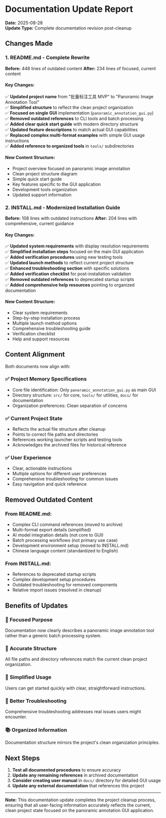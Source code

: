 # Documentation Update Report

**Date:** 2025-08-28  
**Update Type:** Complete documentation revision post-cleanup

## Changes Made

### 1. README.md - Complete Rewrite

**Before:** 448 lines of outdated content
**After:** 234 lines of focused, current content

#### Key Changes:
✅ **Updated project name** from "批量标注工具 MVP" to "Panoramic Image Annotation Tool"  
✅ **Simplified structure** to reflect the clean project organization  
✅ **Focused on single GUI** implementation (`panoramic_annotation_gui.py`)  
✅ **Removed outdated references** to CLI tools and batch processing  
✅ **Added clear quick start guide** with modern directory structure  
✅ **Updated feature descriptions** to match actual GUI capabilities  
✅ **Replaced complex multi-format examples** with simple GUI usage instructions  
✅ **Added reference to organized tools** in `tools/` subdirectories  

#### New Content Structure:
- Project overview focused on panoramic image annotation
- Clean project structure diagram
- Simple quick start guide
- Key features specific to the GUI application
- Development tools organization
- Updated support information

### 2. INSTALL.md - Modernized Installation Guide

**Before:** 108 lines with outdated instructions
**After:** 204 lines with comprehensive, current guidance

#### Key Changes:
✅ **Updated system requirements** with display resolution requirements  
✅ **Simplified installation steps** focused on the main GUI application  
✅ **Added verification procedures** using new testing tools  
✅ **Updated launch methods** to reflect current project structure  
✅ **Enhanced troubleshooting section** with specific solutions  
✅ **Added verification checklist** for post-installation validation  
✅ **Removed outdated references** to deprecated startup scripts  
✅ **Added comprehensive help resources** pointing to organized documentation  

#### New Content Structure:
- Clear system requirements
- Step-by-step installation process
- Multiple launch method options
- Comprehensive troubleshooting guide
- Verification checklist
- Help and support resources

## Content Alignment

Both documents now align with:

### ✅ Project Memory Specifications
- Core file identification: Only `panoramic_annotation_gui.py` as main GUI
- Directory structure: `src/` for core, `tools/` for utilities, `docs/` for documentation
- Organization preferences: Clean separation of concerns

### ✅ Current Project State
- Reflects the actual file structure after cleanup
- Points to correct file paths and directories
- References working launcher scripts and testing tools
- Acknowledges the archived files for historical reference

### ✅ User Experience
- Clear, actionable instructions
- Multiple options for different user preferences
- Comprehensive troubleshooting for common issues
- Easy navigation and quick reference

## Removed Outdated Content

### From README.md:
- Complex CLI command references (moved to archive)
- Multi-format export details (simplified)
- AI model integration details (not core to GUI)
- Batch processing workflows (not primary use case)
- Development environment setup (moved to INSTALL.md)
- Chinese language content (standardized to English)

### From INSTALL.md:
- References to deprecated startup scripts
- Complex development setup procedures
- Outdated troubleshooting for removed components
- Relative import issues (resolved in cleanup)

## Benefits of Updates

### 🎯 **Focused Purpose**
Documentation now clearly describes a panoramic image annotation tool rather than a generic batch processing system.

### 📁 **Accurate Structure**
All file paths and directory references match the current clean project organization.

### 🚀 **Simplified Usage**
Users can get started quickly with clear, straightforward instructions.

### 🔧 **Better Troubleshooting**
Comprehensive troubleshooting addresses real issues users might encounter.

### 📚 **Organized Information**
Documentation structure mirrors the project's clean organization principles.

## Next Steps

1. **Test all documented procedures** to ensure accuracy
2. **Update any remaining references** in archived documentation
3. **Consider creating user manual** in `docs/` directory for detailed GUI usage
4. **Update any external documentation** that references this project

---

**Note:** This documentation update completes the project cleanup process, ensuring that all user-facing information accurately reflects the current, clean project state focused on the panoramic annotation GUI application.